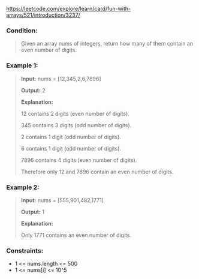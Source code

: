 https://leetcode.com/explore/learn/card/fun-with-arrays/521/introduction/3237/

### Condition:

>Given an array nums of integers, return how many of them contain an even number of digits. 

### Example 1:

>**Input:** nums = [12,345,2,6,7896]
>
>**Output:** 2
>
>**Explanation:**
>
>12 contains 2 digits (even number of digits). 
>
>345 contains 3 digits (odd number of digits). 
>
>2 contains 1 digit (odd number of digits). 
>
>6 contains 1 digit (odd number of digits). 
>
>7896 contains 4 digits (even number of digits). 
>
>Therefore only 12 and 7896 contain an even number of digits.

### Example 2:

>**Input:** nums = [555,901,482,1771]
>
>**Output:** 1 
>
>**Explanation:** 
>
>Only 1771 contains an even number of digits.

### Constraints:

* 1 <= nums.length <= 500
* 1 <= nums[i] <= 10^5
